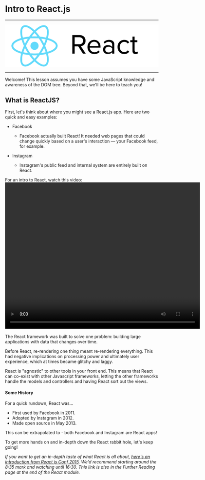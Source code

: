 # Intro to React.js

---

![react-logo](./images/react-white-logo.png)

---

Welcome! This lesson assumes you have some JavaScript knowledge and awareness of the DOM tree. Beyond that, we'll be here to teach you!     

## What is ReactJS?

First, let's think about where you might see a React.js app. Here are two quick and easy examples:

- Facebook
  - Facebook actually built React! It needed web pages that could change quickly based on a user's interaction — your Facebook feed, for example.

- Instagram
  - Instagram's public feed and internal system are entirely built on React.

For an intro to React, watch this video:
<video width="640" height="480" controls="controls" type="video/mp4">
<source src="https://embed-ssl.wistia.com/deliveries/0d6ef119de938d8d6201637ec608f4120a4c8f62.bin">
Your browser does not support the video tag.
</video>

The React framework was built to solve one problem: building large applications with data that changes over time.

Before React, re-rendering one thing meant re-rendering everything.
This had negative implications on processing power and ultimately user experience, which at times became glitchy and laggy.

React is "agnostic" to other tools in your front end. This means that React can co-exist with other Javascript frameworks, letting the other frameworks handle the models and controllers and having React sort out the views.


#### Some History

For a quick rundown, React was...
* First used by Facebook in 2011.
* Adopted by Instagram in 2012.
* Made open source in May 2013.

This can be extrapolated to - both Facebook and Instagram are React apps!

To get more hands on and in-depth down the React rabbit hole, let's keep going!


*If you want to get an in-depth taste of what React is all about, [here's an introduction from React.js Conf 2015](https://www.youtube.com/watch?v=KVZ-P-ZI6W4&feature=youtu.be&t=510). We'd recommend starting around the 8:35 mark and watching until 16:30. This link is also in the Further Reading page at the end of the React module.*
